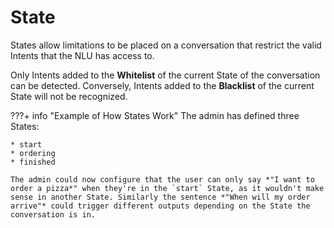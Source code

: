# State

States allow limitations to be placed on a conversation that restrict the valid Intents that the NLU has access to. 

Only Intents added to the **Whitelist** of the current State of the conversation can be detected. Conversely, Intents added to the **Blacklist** of the current State will not be recognized.

???+ info "Example of How States Work"
    The admin has defined three States:

    * start
    * ordering
    * finished

    The admin could now configure that the user can only say *"I want to order a pizza*" when they're in the `start` State, as it wouldn't make sense in another State. Similarly the sentence *"When will my order arrive"* could trigger different outputs depending on the State the conversation is in.